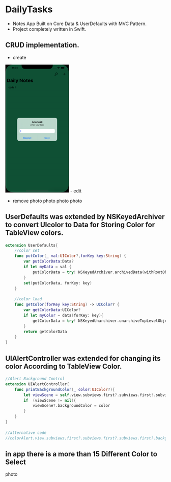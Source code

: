 # DailyTasks
- Notes App Built on Core Data & UserDefaults with MVC Pattern.
- Project completely written in Swift. 
## CRUD implementation.
- create
<img src="Samples/1.png"  width="200" height="400" />
- edit 

- remove
photo 
photo
photo 
photo 

## UserDefaults was extended by NSKeyedArchiver to convert  UIcolor to Data for Storing Color  for  TableView colors. 

```swift
extension UserDefaults{
    //color set
    func putColor(_ val:UIColor?,forKey key:String) {
        var putColorData:Data?
        if let myData = val {
            putColorData = try! NSKeyedArchiver.archivedData(withRootObject: myData, requiringSecureCoding: false)
        }
        set(putColorData, forKey: key)
    }
    
    //color load
    func getColor(forKey key:String) -> UIColor? {
        var getColorData:UIColor?
        if let myColor = data(forKey: key){
            getColorData = try! NSKeyedUnarchiver.unarchiveTopLevelObjectWithData(myColor) as? UIColor
        }
        return getColorData
    }
}
```

## UIAlertController was extended for changing its color According to TableView Color. 

```swift
//Alert Background Control
extension UIAlertController{
    func printBackgroundColor(_ color:UIColor?){
        let viewScene = self.view.subviews.first?.subviews.first!.subviews.first
        if  (viewScene != nil){
            viewScene?.backgroundColor = color
        }
    }
}

//alternative code
//colorAlert.view.subviews.first?.subviews.first?.subviews.first?.backgroundColor = self.table.backgroundColor

```
## in app there is a more than 15 Different Color to Select

photo

